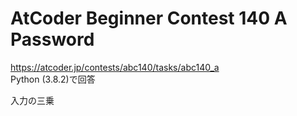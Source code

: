 # AtCoder Beginner Contest 140 A Password  
https://atcoder.jp/contests/abc140/tasks/abc140_a  
Python (3.8.2)で回答  

入力の三乗
